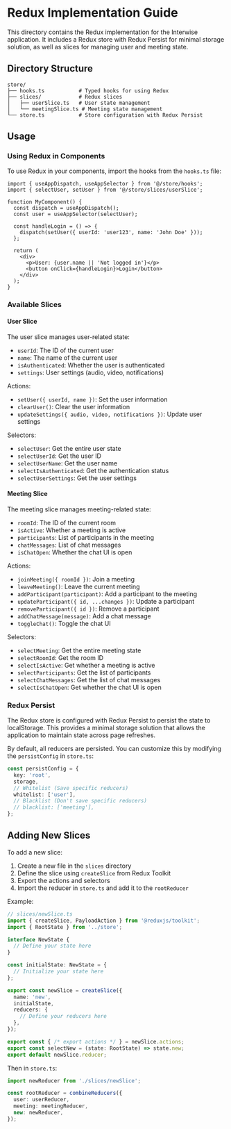 # Redux Implementation Guide

This directory contains the Redux implementation for the Interwise application. It includes a Redux store with Redux Persist for minimal storage solution, as well as slices for managing user and meeting state.

## Directory Structure

```
store/
├── hooks.ts           # Typed hooks for using Redux
├── slices/            # Redux slices
│   ├── userSlice.ts   # User state management
│   └── meetingSlice.ts # Meeting state management
└── store.ts           # Store configuration with Redux Persist
```

## Usage

### Using Redux in Components

To use Redux in your components, import the hooks from the `hooks.ts` file:

```tsx
import { useAppDispatch, useAppSelector } from '@/store/hooks';
import { selectUser, setUser } from '@/store/slices/userSlice';

function MyComponent() {
  const dispatch = useAppDispatch();
  const user = useAppSelector(selectUser);
  
  const handleLogin = () => {
    dispatch(setUser({ userId: 'user123', name: 'John Doe' }));
  };
  
  return (
    <div>
      <p>User: {user.name || 'Not logged in'}</p>
      <button onClick={handleLogin}>Login</button>
    </div>
  );
}
```

### Available Slices

#### User Slice

The user slice manages user-related state:

- `userId`: The ID of the current user
- `name`: The name of the current user
- `isAuthenticated`: Whether the user is authenticated
- `settings`: User settings (audio, video, notifications)

Actions:
- `setUser({ userId, name })`: Set the user information
- `clearUser()`: Clear the user information
- `updateSettings({ audio, video, notifications })`: Update user settings

Selectors:
- `selectUser`: Get the entire user state
- `selectUserId`: Get the user ID
- `selectUserName`: Get the user name
- `selectIsAuthenticated`: Get the authentication status
- `selectUserSettings`: Get the user settings

#### Meeting Slice

The meeting slice manages meeting-related state:

- `roomId`: The ID of the current room
- `isActive`: Whether a meeting is active
- `participants`: List of participants in the meeting
- `chatMessages`: List of chat messages
- `isChatOpen`: Whether the chat UI is open

Actions:
- `joinMeeting({ roomId })`: Join a meeting
- `leaveMeeting()`: Leave the current meeting
- `addParticipant(participant)`: Add a participant to the meeting
- `updateParticipant({ id, ...changes })`: Update a participant
- `removeParticipant({ id })`: Remove a participant
- `addChatMessage(message)`: Add a chat message
- `toggleChat()`: Toggle the chat UI

Selectors:
- `selectMeeting`: Get the entire meeting state
- `selectRoomId`: Get the room ID
- `selectIsActive`: Get whether a meeting is active
- `selectParticipants`: Get the list of participants
- `selectChatMessages`: Get the list of chat messages
- `selectIsChatOpen`: Get whether the chat UI is open

### Redux Persist

The Redux store is configured with Redux Persist to persist the state to localStorage. This provides a minimal storage solution that allows the application to maintain state across page refreshes.

By default, all reducers are persisted. You can customize this by modifying the `persistConfig` in `store.ts`:

```ts
const persistConfig = {
  key: 'root',
  storage,
  // Whitelist (Save specific reducers)
  whitelist: ['user'],
  // Blacklist (Don't save specific reducers)
  // blacklist: ['meeting'],
};
```

## Adding New Slices

To add a new slice:

1. Create a new file in the `slices` directory
2. Define the slice using `createSlice` from Redux Toolkit
3. Export the actions and selectors
4. Import the reducer in `store.ts` and add it to the `rootReducer`

Example:

```ts
// slices/newSlice.ts
import { createSlice, PayloadAction } from '@reduxjs/toolkit';
import { RootState } from '../store';

interface NewState {
  // Define your state here
}

const initialState: NewState = {
  // Initialize your state here
};

export const newSlice = createSlice({
  name: 'new',
  initialState,
  reducers: {
    // Define your reducers here
  },
});

export const { /* export actions */ } = newSlice.actions;
export const selectNew = (state: RootState) => state.new;
export default newSlice.reducer;
```

Then in `store.ts`:

```ts
import newReducer from './slices/newSlice';

const rootReducer = combineReducers({
  user: userReducer,
  meeting: meetingReducer,
  new: newReducer,
});
```